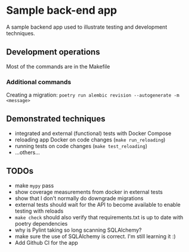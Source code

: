 Sample back-end app
===================

A sample backend app used to illustrate testing and development techniques.

## Development operations

Most of the commands are in the Makefile

### Additional commands

Creating a migration: `poetry run alembic revision --autogenerate -m <message>`

## Demonstrated techniques

- integrated and external (functional) tests with Docker Compose
- reloading app Docker on code changes (`make run_reloading`)
- running tests on code changes (`make test_reloading`)
- ...others...

## TODOs

- make `mypy` pass
- show coverage measurements from docker in external tests
- show that I don't normally do downgrade migrations
- external tests should wait for the API to become available to enable testing with reloads
- `make check` should also verify that requirements.txt is up to date with poetry dependencies
- why is Pylint taking so long scanning SQLAlchemy?
- make sure the use of SQLAlchemy is correct. I'm still learning it :)
- Add Github CI for the app
